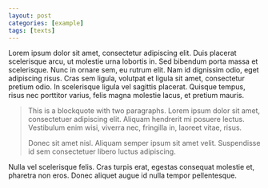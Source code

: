 ```yaml
---
layout: post
categories: [example]
tags: [texts]
---
```

Lorem ipsum dolor sit amet, consectetur adipiscing elit. 
Duis placerat scelerisque arcu, ut molestie urna lobortis in. 
Sed bibendum porta massa et scelerisque. Nunc in ornare sem, 
eu rutrum elit. Nam id dignissim odio, eget adipiscing risus. 
Cras sem ligula, volutpat et ligula sit amet, consectetur pretium odio. 
In scelerisque ligula vel sagittis placerat. Quisque tempus, risus 
nec porttitor varius, felis magna molestie lacus, et pretium mauris.

> This is a blockquote with two paragraphs. Lorem ipsum dolor sit amet,
> consectetuer adipiscing elit. Aliquam hendrerit mi posuere lectus.
> Vestibulum enim wisi, viverra nec, fringilla in, laoreet vitae, risus.
> 
> Donec sit amet nisl. Aliquam semper ipsum sit amet velit. Suspendisse
> id sem consectetuer libero luctus adipiscing.

Nulla vel scelerisque felis. Cras turpis erat, egestas consequat molestie et, 
pharetra non eros. Donec aliquet augue id nulla tempor pellentesque. 